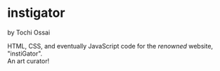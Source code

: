 # instigator
by Tochi Ossai

HTML, CSS, and eventually JavaScript code for the <i>renowned</i> website, "instiGator".
<br>An art curator!

